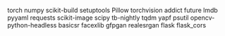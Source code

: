 torch
numpy
scikit-build
setuptools
Pillow
torchvision
addict
future
lmdb
pyyaml
requests
scikit-image
scipy
tb-nightly
tqdm
yapf
psutil
opencv-python-headless
basicsr
facexlib
gfpgan
realesrgan
flask
flask_cors
